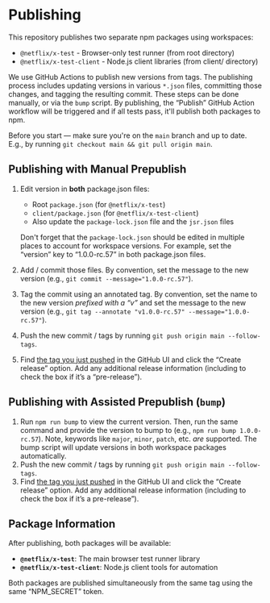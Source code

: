 # Publishing

This repository publishes two separate npm packages using workspaces:

- `@netflix/x-test` - Browser-only test runner (from root directory)
- `@netflix/x-test-client` - Node.js client libraries (from client/ directory)

We use GitHub Actions to publish new versions from tags. The publishing process
includes updating versions in various `*.json` files, committing those changes,
and tagging the resulting commit. These steps can be done manually, or via the
`bump` script. By publishing, the “Publish” GitHub Action workflow will be
triggered and if all tests pass, it'll publish both packages to npm.

Before you start — make sure you're on the `main` branch and up to date. E.g.,
by running `git checkout main && git pull origin main`.

## Publishing with Manual Prepublish

1. Edit version in **both** package.json files:
   - Root `package.json` (for `@netflix/x-test`)
   - `client/package.json` (for `@netflix/x-test-client`)
   - Also update the `package-lock.json` file and the `jsr.json` files

   Don't forget that the `package-lock.json` should be edited in multiple places
   to account for workspace versions. For example, set the “version” key to
   “1.0.0-rc.57” in both package.json files.

2. Add / commit those files. By convention, set the message to the new version
   (e.g., `git commit --message="1.0.0-rc.57"`).

3. Tag the commit using an annotated tag. By convention, set the name to the new
   version _prefixed with a “v”_ and set the message to the new version
   (e.g., `git tag --annotate "v1.0.0-rc.57" --message="1.0.0-rc.57"`).

4. Push the new commit / tags by running `git push origin main --follow-tags`.

5. Find [the tag you just pushed](https://github.com/Netflix/x-test/tags) in
   the GitHub UI and click the “Create release” option. Add any additional
   release information (including to check the box if it’s a “pre-release”).

## Publishing with Assisted Prepublish (`bump`)

1. Run `npm run bump` to view the current version. Then, run the same command
   and provide the version to bump to (e.g., `npm run bump 1.0.0-rc.57`). Note,
   keywords like `major`, `minor`, `patch`, etc. _are_ supported. The bump
   script will update versions in both workspace packages automatically.
2. Push the new commit / tags by running `git push origin main --follow-tags`.
3. Find [the tag you just pushed](https://github.com/Netflix/x-test/tags) in
   the GitHub UI and click the “Create release” option. Add any additional
   release information (including to check the box if it’s a pre-release”).

## Package Information

After publishing, both packages will be available:

- **`@netflix/x-test`**: The main browser test runner library
- **`@netflix/x-test-client`**: Node.js client tools for automation

Both packages are published simultaneously from the same tag using the same
“NPM_SECRET” token.
